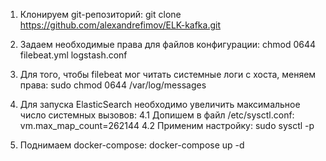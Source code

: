 1. Клонируем git-репозиторий:
  git clone https://github.com/alexandrefimov/ELK-kafka.git

2. Задаем необходимые права для файлов конфигурации:
  chmod 0644 filebeat.yml logstash.conf

3. Для того, чтобы filebeat мог читать системные логи с хоста, меняем права:
  sudo chmod 0644 /var/log/messages

4. Для запуска ElasticSearch необходимо увеличить максимальное число системных вызовов:
  4.1 Допишем в файл /etc/sysctl.conf:
    vm.max_map_count=262144
  4.2 Применим настройку:
    sudo sysctl -p

5. Поднимаем docker-compose:
  docker-compose up -d

